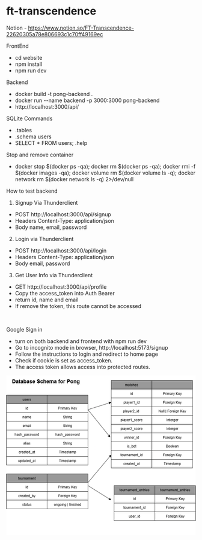 # ft-transcendence

Notion - https://www.notion.so/FT-Transcendence-22620305a78e806693c1c70ff49169ec

FrontEnd
- cd website
- npm install
- npm run dev

Backend
- docker build -t pong-backend .
- docker run --name backend -p 3000:3000 pong-backend
- http://localhost:3000/api/

SQLite Commands
- .tables
- .schema users
- SELECT * FROM users;
.help


Stop and remove container
- docker stop $(docker ps -qa); docker rm $(docker ps -qa); docker rmi -f $(docker images -qa); docker volume rm $(docker volume ls -q); docker network rm $(docker network ls -q) 2>/dev/null

How to test backend
1. Signup Via Thunderclient
- POST http://localhost:3000/api/signup
- Headers Content-Type: application/json
- Body name, email, password

2. Login via Thunderclient
- POST http://localhost:3000/api/login
- Headers Content-Type: application/json
- Body email, password

3. Get User Info via Thunderclient
- GET http://localhost:3000/api/profile
- Copy the access_token into Auth Bearer
- return id, name and email
- If remove the token, this route cannot be accessed

<br>

Google Sign in
- turn on both backend and frontend with npm run dev
- Go to incognito mode in browser, http://localhost:5173/signup
- Follow the instructions to login and redirect to home page
- Check if cookie is set as access_token.
- The access token allows access into protected routes.

![Database Schema](pong.drawio.png)
